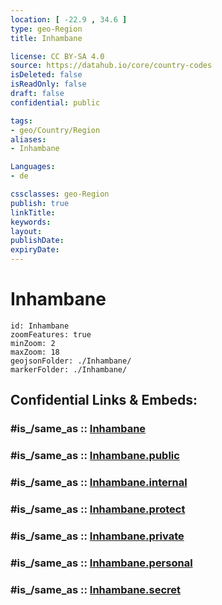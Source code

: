 ```yaml
---
location: [ -22.9 , 34.6 ] 
type: geo-Region
title: Inhambane

license: CC BY-SA 4.0
source: https://datahub.io/core/country-codes
isDeleted: false
isReadOnly: false
draft: false
confidential: public

tags:
- geo/Country/Region
aliases:
- Inhambane

Languages:
- de

cssclasses: geo-Region
publish: true
linkTitle: 
keywords: 
layout: 
publishDate: 
expiryDate: 
---
```


# Inhambane

```leaflet
id: Inhambane
zoomFeatures: true 
minZoom: 2 
maxZoom: 18
geojsonFolder: ./Inhambane/
markerFolder: ./Inhambane/
```


## Confidential Links & Embeds: 

### #is_/same_as :: [Inhambane](/_Standards/Earth/Continent/Africa/Africa~East/Mozambique/Provinces~Mozambique/Inhambane.md) 

### #is_/same_as :: [Inhambane.public](/_public/Earth/Continent/Africa/Africa~East/Mozambique/Provinces~Mozambique/Inhambane.public.md) 

### #is_/same_as :: [Inhambane.internal](/_internal/Earth/Continent/Africa/Africa~East/Mozambique/Provinces~Mozambique/Inhambane.internal.md) 

### #is_/same_as :: [Inhambane.protect](/_protect/Earth/Continent/Africa/Africa~East/Mozambique/Provinces~Mozambique/Inhambane.protect.md) 

### #is_/same_as :: [Inhambane.private](/_private/Earth/Continent/Africa/Africa~East/Mozambique/Provinces~Mozambique/Inhambane.private.md) 

### #is_/same_as :: [Inhambane.personal](/_personal/Earth/Continent/Africa/Africa~East/Mozambique/Provinces~Mozambique/Inhambane.personal.md) 

### #is_/same_as :: [Inhambane.secret](/_secret/Earth/Continent/Africa/Africa~East/Mozambique/Provinces~Mozambique/Inhambane.secret.md)

